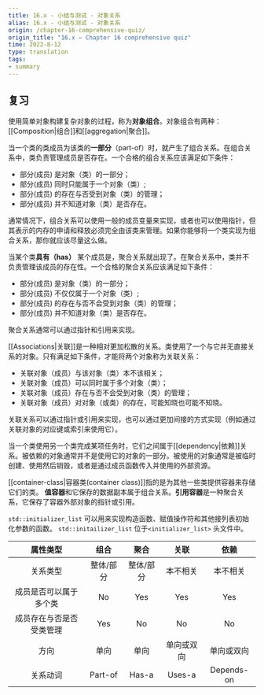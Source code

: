 ```yaml
---
title: 16.x - 小结与测试 - 对象关系
alias: 16.x - 小结与测试 - 对象关系
origin: /chapter-16-comprehensive-quiz/
origin_title: "16.x — Chapter 16 comprehensive quiz"
time: 2022-8-12
type: translation
tags:
- summary
---
```


## 复习

使用简单对象构建复杂对象的过程，称为**对象组合**。对象组合有两种：[[Composition|组合]]和[[aggregation|聚合]]。

当一个类的类成员为该类的**一部分**（part-of）时，就产生了组合关系。在组合关系中，类负责管理成员是否存在。一个合格的组合关系应该满足如下条件：

-   部分(成员) 是对象（类）的一部分；
-   部分(成员) 同时只能属于一个对象（类）;
-   部分(成员) 的存在与否受到对象（类）的管理；
-   部分(成员) 并不知道对象（类）是否存在。

通常情况下，组合关系可以使用一般的成员变量来实现，或者也可以使用指针，但其表示的内存的申请和释放必须完全由该类来管理。如果你能够将一个类实现为组合关系，那你就应该尽量这么做。

当某个类**具有（has）** 某个成员是，聚合关系就出现了。在聚合关系中，类并不负责管理该成员的存在性。一个合格的聚合关系应该满足如下条件：

- 部分(成员) 是对象（类）的一部分；
- 部分(成员) 不仅仅属于一个对象（类）;
- 部分(成员) 的存在与否不会受到对象（类）的管理；
- 部分(成员) 并不知道对象（类）是否存在。

聚合关系通常可以通过指针和引用来实现。

[[Associations|关联]]是一种相对更加松散的关系。类使用了一个与它并无直接关系的对象。只有满足如下条件，才能将两个对象称为关联关系：

-   关联对象（成员）与该对象（类）本不该相关；
-   关联对象（成员）可以同时属于多个对象（类）；
-   关联对象（成员）存在与否不会受到对象（类）的管理；
-   关联对象（成员）对对象（或类）的存在，可能知晓也可能不知晓。

关联关系可以通过指针或引用来实现，也可以通过更加间接的方式实现（例如通过关联对象的对应键或索引来使用它）。

当一个类使用另一个类完成某项任务时，它们之间属于[[dependency|依赖]]关系。被依赖的对象通常并不是使用它的对象的一部分。被使用的对象通常是被临时创建、使用然后销毁，或者是通过成员函数传入并使用的外部资源。

[[container-class|容器类(container class)]]指的是为其他一些类提供容器来存储它们的类。 **值容器**和它保存的数据副本属于组合关系。**引用容器**是一种聚合关系，它保存了容器外部对象的指针或引用。


`std::initializer_list` 可以用来实现构造函数、赋值操作符和其他接列表初始化参数的函数。 `std::initailizer_list` 位于`<initializer_list>` 头文件中。


|属性类型|组合	|聚合	|关联	|依赖|
|:----:|:----:|:----:|:----:|:----:|
|关系类型	|整体/部分	|整体/部分|	本不相关|	本不相关
|成员是否可以属于多个类|	No	|Yes	|Yes	|Yes
|成员存在与否是否受类管理|Yes	|No	|No	|No
|方向	|单向	|单向	|单向或双向|	单向或双向
|关系动词|Part-of	|Has-a	|Uses-a|	Depends-on
